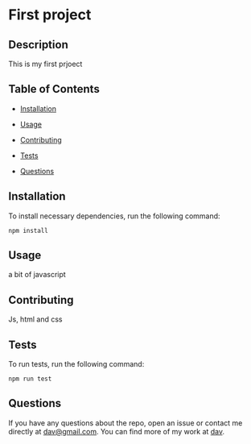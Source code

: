 # First project
  

  ## Description

  This is my first prjoect

  ## Table of Contents 

  * [Installation](#installation)

  * [Usage](#usage)

  
  
  * [Contributing](#contributing)

  * [Tests](#tests)

  * [Questions](#questions)

  ## Installation

  To install necessary dependencies, run the following command:

  ```
  npm install
  ```

  ## Usage

  a bit of javascript

  
    
  ## Contributing

  Js, html and css

  ## Tests

  To run tests, run the following command:

  ```
  npm run test
  ```

  ## Questions

  If you have any questions about the repo, open an issue or contact me directly at dav@gmail.com. You can find more of my work at [dav](https://github.com/dav/).

  